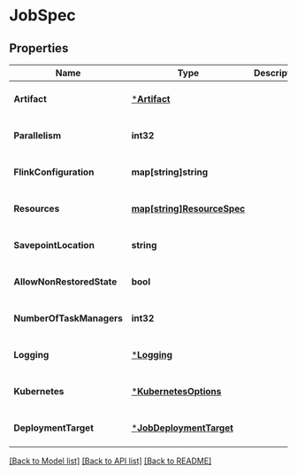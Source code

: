 # JobSpec

## Properties
Name | Type | Description | Notes
------------ | ------------- | ------------- | -------------
**Artifact** | [***Artifact**](Artifact.md) |  | [optional] [default to null]
**Parallelism** | **int32** |  | [optional] [default to null]
**FlinkConfiguration** | **map[string]string** |  | [optional] [default to null]
**Resources** | [**map[string]ResourceSpec**](ResourceSpec.md) |  | [optional] [default to null]
**SavepointLocation** | **string** |  | [optional] [default to null]
**AllowNonRestoredState** | **bool** |  | [optional] [default to null]
**NumberOfTaskManagers** | **int32** |  | [optional] [default to null]
**Logging** | [***Logging**](Logging.md) |  | [optional] [default to null]
**Kubernetes** | [***KubernetesOptions**](KubernetesOptions.md) |  | [optional] [default to null]
**DeploymentTarget** | [***JobDeploymentTarget**](JobDeploymentTarget.md) |  | [optional] [default to null]

[[Back to Model list]](../README.md#documentation-for-models) [[Back to API list]](../README.md#documentation-for-api-endpoints) [[Back to README]](../README.md)


